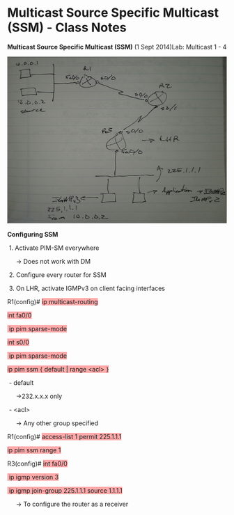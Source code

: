 # Multicast Source Specific Multicast (SSM) - Class Notes

**Multicast Source Specific Multicast \(SSM\)** \(1 Sept 2014\)Lab: Multicast 1 \- 4

![20141015_085733-1.jpeg](image/20141015_085733-1.jpeg)

**Configuring SSM**

 1. Activate PIM\-SM everywhere

     \-\> Does not work with DM

 2. Configure every router for SSM

 3. On LHR, activate IGMPv3 on client facing interfaces

R1\(config\)\# <span style="background-color: #ffaaaa">ip multicast\-routing</span>

<span style="background-color: #ffaaaa">int fa0/0</span>

<span style="background-color: #ffaaaa"> ip pim sparse\-mode</span>

<span style="background-color: #ffaaaa">int s0/0</span>

<span style="background-color: #ffaaaa"> ip pim sparse\-mode</span>

<span style="background-color: #ffaaaa">ip pim ssm { default | range \<acl\> }</span>

 \- default

     \-\>232.x.x.x only

 \- \<acl\>

     \-\> Any other group specified

R1\(config\)\# <span style="background-color: #ffaaaa">access\-list 1 permit 225.1.1.1</span>

<span style="background-color: #ffaaaa">ip pim ssm range 1</span>

R3\(config\)\# <span style="background-color: #ffaaaa">int fa0/0</span>

<span style="background-color: #ffaaaa"> ip igmp version 3</span>

<span style="background-color: #ffaaaa"> ip igmp join\-group 225.1.1.1 source 1.1.1.1</span>

     \-\> To configure the router as a receiver
